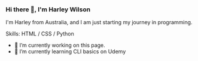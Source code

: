 ### Hi there 👋, I'm Harley Wilson
I'm Harley from Australia, and I am just starting my journey in programming.

Skills: HTML / CSS / Python

- 🔭 I’m currently working on this page. 
- 🌱 I’m currently learning CLI basics on Udemy 

